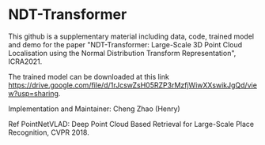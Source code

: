 # NDT-Transformer
This github is a supplementary material including data, code, trained model and demo for the paper "NDT-Transformer: Large-Scale 3D Point Cloud Localisation using the Normal Distribution Transform Representation", ICRA2021.

The trained model can be downloaded at this link https://drive.google.com/file/d/1rJcswZsH05RZP3rMzfjWiwXXswikJgQd/view?usp=sharing.

Implementation and Maintainer: Cheng Zhao (Henry)

Ref PointNetVLAD: Deep Point Cloud Based Retrieval for Large-Scale Place Recognition, CVPR 2018.
